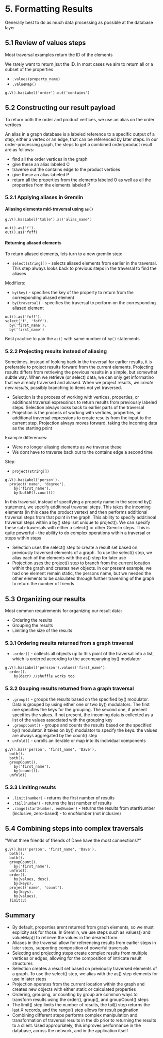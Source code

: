 # 5. Formatting Results

Generally best to do as much data processing as possible at the database layer

## 5.1 Review of values steps

Most traversal examples return the ID of the elements

We rarely want to return jsut the ID. In most cases we aim to return all or a subset of the properties

- `.values(property_name)`
- `.valueMap()`

```gremlin
g.V().hasLabel('order').out('contains')
```

## 5.2 Constructing our result payload

To return both the order and product vertices, we use an alias on the order vertices

An alias in a graph database is a labeled reference to a specific output of a step, either a vertex or an edge, that can be referenced by later steps. In our order-processing graph, the steps to get a combined order/product result are as follows:

- find all the order vertices in the graph
- give these an alias labeled O
- traverse out the contains edge to the product vertices
- give these an alias labeled P
- return all the properties from the elements labeled O as well as all the properties from the elements labeled P

### 5.2.1 Applying aliases in Gremlin

#### Aliasing elements mid-traversal using `as()`

`g.V().hasLabel('table').as('alias_name')`

```gremlin
out().as('f').
out().as('foff)
```

#### Returning aliased elements

To return aliased elements, lets turn to a new gremlin step:

- `select(string[])` - selects aliased elements from earlier in the traversal. This step always looks back to previous steps in the traversal to find the aliases

Modifiers:

- `by(key)` - specifies the key of the property to return from the corresponding aliased element
- `by(traversal)` - specifies the traversal to perform on the corresponding aliased element

```gremlin
out().as('foff').
select('f', 'foff').
  by('first_name').
  by('first_name')
```

Best practice to pair the `as()` with same number of `by()` statements

### 5.2.2 Projecting results instead of aliasing

Sometimes, instead of looking back in the traversal for earlier results, it is preferable to project results forward from the current elements. Projecting results differs from retrieving the previous results in a simple, but somewhat subtle way. When we retrieve (or select) data, we can only get informatino that we already traversed and aliased. When we project results, *we create new results*, possibly branching to items not yet traversed.

- Selection is the process of working with vertices, properties, or additinoal traversal expressinos to return results from previously labeled steps. Selection always looks back to earlier parts of the traversal
- Projection is the process of working with vertices, properties, or additional traversal expressions to create results from the input to the current step. Projection always moves forward, taking the incoming data as the starting point

Example differences:

- Were no longer aliasing elements as we traverse these
- We dont have to traverse back out to the contains edge a second time

Step:

- `project(string[])`

```gremlin
g.V().hasLabel('person').
  project('name', 'degree').
    by('first_name').
    by(bothE().count())
```

In this traversal, instead of specifying a property name in the second by() statement, we specify additinoal traversal steps. This takes the incoming elements (in this case the product vertex) and then performs additional traversal steps from that point in the graph. This ability to specify additinoal traversal steps within a by() step isnt unique to project(). We can specify these sub-traversals with either a select() or other Gremlin steps. This is quite powerful - the ability to do complex operations within a traversal or steps within steps

- Selection uses the select() step to create a result set based on previously traversed elements of a graph. To use the select() step, we alias each of the elements with the as() step for later use
- Projection uses the project() step to branch from the current location within the graph and creates new objects. In our present example, we had one element remain static, the persons name, but we needed the other elements to be calculated through further traversing of the graph to return the number of friends

## 5.3 Organizing our results

Most common requirements for organizing our result data:

- Ordering the results
- Grouping the results
- Limiting the size of the results

### 5.3.1 Ordering results returned from a graph traversal

- `.order()` - collects all objects up to this point of the traversal into a list, which is ordered according to the accompanying by() modulator

```gremlin
g.V().hasLabel('persson').values('first_name').
  order().
    by(decr) //shuffle works too
```

### 5.3.2 Gouping results returned from a graph traversal

- `.group()` - groups the results based on the specified by() modulator. Data is grouped by using either one or two by() modulators. The first one specifies the keys for the grouping. The second one, if present specifies the values. If not present, the incoming data is collected as a list of the values associated with the grouping key
- `.groupCount()` - groups and counts the results based on the specified by() modulator. it takes on by() modulator to specify the keys. the values are always aggregated by the count() step
- `unfold()` - unrolls an iterable or map into its individual components

```gremlin
g.V().has('person', 'first_name', 'Dave').
  both().
  both().
  groupCount().
    by('first_name').
    by(count()).
  unfold()
```

### 5.3.3 Limiting results

- `.limit(number)` - returns the first number of results
- `.tail(number)` - returns the last number of results
- `.range(startNumber, endNumber)` - returns the results from startNumber (inclusive, zero-based) - to endNumber (not inclusive)

## 5.4 Combining steps into complex traversals

"What three friends of friends of Dave have the most connections?"

```gremlin
g.V().has('person', 'first_name', 'Dave').
  both().
  both().
  groupCount().
    by('first_name').
  unfold().
  order().
    by(values, desc).
    by(keys).
  project('name', 'count').
    by(keys).
    by(values).
  limit(3)
```

## Summary

- By default, properties arent returned from graph elements, so we must explicity ask for those. In Gremlin, we use steps such as values() and valueMap() to retrieve the values in the desired form
- Aliases in the traversal allow for referencing results from earlier steps in later steps, supporting composition of powerful traversals
- Selecting and projecting steps create complex results from multiple vertices or edges, allowing for the composition of intricate result structures
- Selection creates a result set based on previously traversed elements of a graph. To use the select() step, we alias with the as() step elements for use in later steps
- Projection operates from the current location within the graph and creates new objects with either static or calculated properties
- Ordering, grouping, or counting by group are common ways to transform results using the order(), group(), and groupCount() steps
- The limit() step limits the number of results, the tail() step returns the last X records, and the range() step allows for result pagination
- Combining different steps performs complex manipulation and transformation of traversal results in the db prior to returning the results to a client. Used appropriately, this improves performance in the database, across the network, and in the application itself
